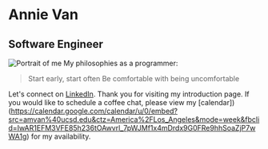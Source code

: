 # Annie Van
## Software Engineer
![Portrait of me](../images/me.png)
My philosophies as a programmer:
> Start early, start often
> Be comfortable with being uncomfortable

Let's connect on [LinkedIn](https://www.linkedin.com/in/annie-van-267086171/). Thank you for visiting my introduction page. If you would like to schedule a coffee chat, please view my [calendar])(https://calendar.google.com/calendar/u/0/embed?src=amvan%40ucsd.edu&ctz=America%2FLos_Angeles&mode=week&fbclid=IwAR1EFM3VFE85h236tOAwvrl_7pWJMf1x4mDrdx9G0FRe9hhSoaZjP7wWA1g) for my availability. 